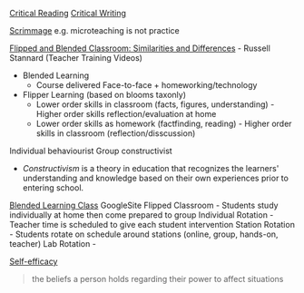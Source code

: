 [Critical Reading](https://www2.le.ac.uk/offices/ld/all-resources/writing/writing-resources/critical-reading)
[Critical Writing](https://www2.le.ac.uk/offices/ld/all-resources/writing/writing-resources/critical-writing)

[Scrimmage](https://improvingteaching.co.uk/2016/08/14/practice-based-teacher-training-a-framework-for-design-and-facilitation/) e.g. microteaching is not practice

[Flipped and Blended Classroom: Similarities and Differences](https://www.youtube.com/watch?v=5OBx49XTTtg) - Russell Stannard (Teacher Training Videos)
* Blended Learning
    * Course delivered Face-to-face + homeworking/technology
* Flipper Learning (based on blooms taxonly)
    * Lower order skills in classroom (facts, figures, understanding) - Higher order skills reflection/evaluation at home
    * Lower order skills as homework (factfinding, reading) - Higher order skills in classroom (reflection/disscussion)

Individual behaviourist
Group constructivist

* _Constructivism_ is a theory in education that recognizes the learners' understanding and knowledge based on their own experiences prior to entering school.


[Blended Learning Class](https://sites.google.com/site/blendclass/home) GoogleSite
Flipped Classroom - Students study individually at home then come prepared to group
Individual Rotation - Teacher time is scheduled to give each student intervention
Station Rotation - Students rotate on schedule around stations (online, group, hands-on, teacher)
Lab Rotation - 


[Self-efficacy](https://en.wikipedia.org/wiki/Self-efficacy)
>  the beliefs a person holds regarding their power to affect situations